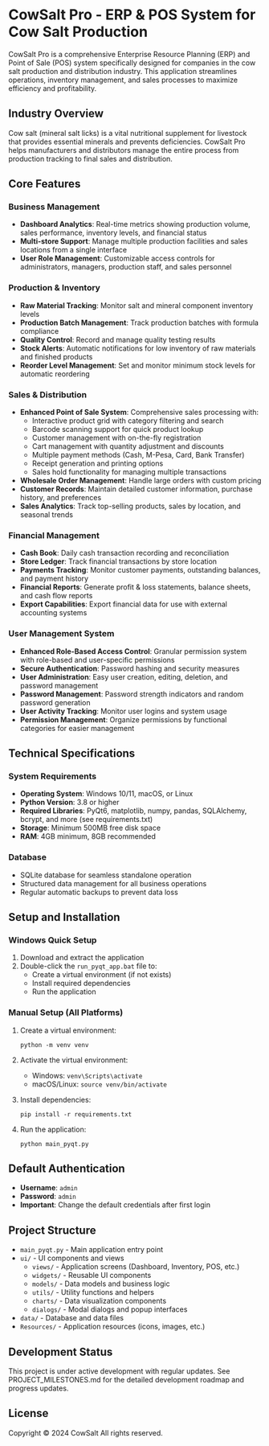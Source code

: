 # CowSalt Pro - ERP & POS System for Cow Salt Production

CowSalt Pro is a comprehensive Enterprise Resource Planning (ERP) and Point of Sale (POS) system specifically designed for companies in the cow salt production and distribution industry. This application streamlines operations, inventory management, and sales processes to maximize efficiency and profitability.

## Industry Overview

Cow salt (mineral salt licks) is a vital nutritional supplement for livestock that provides essential minerals and prevents deficiencies. CowSalt Pro helps manufacturers and distributors manage the entire process from production tracking to final sales and distribution.

## Core Features

### Business Management
- **Dashboard Analytics**: Real-time metrics showing production volume, sales performance, inventory levels, and financial status
- **Multi-store Support**: Manage multiple production facilities and sales locations from a single interface
- **User Role Management**: Customizable access controls for administrators, managers, production staff, and sales personnel

### Production & Inventory
- **Raw Material Tracking**: Monitor salt and mineral component inventory levels
- **Production Batch Management**: Track production batches with formula compliance
- **Quality Control**: Record and manage quality testing results
- **Stock Alerts**: Automatic notifications for low inventory of raw materials and finished products
- **Reorder Level Management**: Set and monitor minimum stock levels for automatic reordering

### Sales & Distribution
- **Enhanced Point of Sale System**: Comprehensive sales processing with:
  - Interactive product grid with category filtering and search
  - Barcode scanning support for quick product lookup
  - Customer management with on-the-fly registration
  - Cart management with quantity adjustment and discounts
  - Multiple payment methods (Cash, M-Pesa, Card, Bank Transfer)
  - Receipt generation and printing options
  - Sales hold functionality for managing multiple transactions
- **Wholesale Order Management**: Handle large orders with custom pricing
- **Customer Records**: Maintain detailed customer information, purchase history, and preferences
- **Sales Analytics**: Track top-selling products, sales by location, and seasonal trends

### Financial Management
- **Cash Book**: Daily cash transaction recording and reconciliation
- **Store Ledger**: Track financial transactions by store location
- **Payments Tracking**: Monitor customer payments, outstanding balances, and payment history
- **Financial Reports**: Generate profit & loss statements, balance sheets, and cash flow reports
- **Export Capabilities**: Export financial data for use with external accounting systems

### User Management System
- **Enhanced Role-Based Access Control**: Granular permission system with role-based and user-specific permissions
- **Secure Authentication**: Password hashing and security measures
- **User Administration**: Easy user creation, editing, deletion, and password management
- **Password Management**: Password strength indicators and random password generation
- **User Activity Tracking**: Monitor user logins and system usage
- **Permission Management**: Organize permissions by functional categories for easier management

## Technical Specifications

### System Requirements
- **Operating System**: Windows 10/11, macOS, or Linux
- **Python Version**: 3.8 or higher
- **Required Libraries**: PyQt6, matplotlib, numpy, pandas, SQLAlchemy, bcrypt, and more (see requirements.txt)
- **Storage**: Minimum 500MB free disk space
- **RAM**: 4GB minimum, 8GB recommended

### Database
- SQLite database for seamless standalone operation
- Structured data management for all business operations
- Regular automatic backups to prevent data loss

## Setup and Installation

### Windows Quick Setup
1. Download and extract the application
2. Double-click the `run_pyqt_app.bat` file to:
   - Create a virtual environment (if not exists)
   - Install required dependencies
   - Run the application

### Manual Setup (All Platforms)
1. Create a virtual environment:
   ```
   python -m venv venv
   ```

2. Activate the virtual environment:
   - Windows: `venv\Scripts\activate`
   - macOS/Linux: `source venv/bin/activate`

3. Install dependencies:
   ```
   pip install -r requirements.txt
   ```

4. Run the application:
   ```
   python main_pyqt.py
   ```

## Default Authentication
- **Username**: `admin`
- **Password**: `admin`
- **Important**: Change the default credentials after first login

## Project Structure
- `main_pyqt.py` - Main application entry point
- `ui/` - UI components and views
  - `views/` - Application screens (Dashboard, Inventory, POS, etc.)
  - `widgets/` - Reusable UI components
  - `models/` - Data models and business logic
  - `utils/` - Utility functions and helpers
  - `charts/` - Data visualization components
  - `dialogs/` - Modal dialogs and popup interfaces
- `data/` - Database and data files
- `Resources/` - Application resources (icons, images, etc.)

## Development Status
This project is under active development with regular updates. See PROJECT_MILESTONES.md for the detailed development roadmap and progress updates.

## License
Copyright © 2024 CowSalt
All rights reserved. 